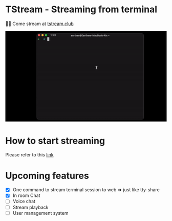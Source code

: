 # TStream - Streaming from terminal

🙋‍♂️ Come stream at [tstream.club](https://tstream.club)

![TStream](./client/public/demo.gif)


# How to start streaming
Please refer to this [link](https://tstream.club/start-streaming)

# Upcoming features
- [x] One command to stream terminal session to web => just like tty-share
- [x] In room Chat
- [ ] Voice chat
- [ ] Stream playback
- [ ] User management system
